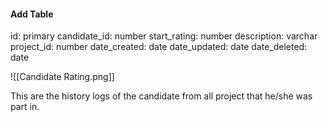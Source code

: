 #### Add Table
id: primary
candidate_id: number
start_rating: number
description: varchar
project_id: number
date_created: date
date_updated: date
date_deleted: date

![[Candidate Rating.png]]

This are the history logs of the candidate from all project that he/she was part in.